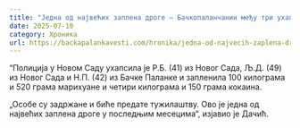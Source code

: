 ```yaml
---
title: "Једна од највећих заплена дроге – Бачкопаланчанин међу три ухапшене особе"
date: 2025-07-10
category: Хроника
url: https://backapalankavesti.com/hronika/jedna-od-najvecih-zaplena-droge-backopalancanin-medju-tri-uhapsene-osobe/
---
```


“Полиција у Новом Саду ухапсила је Р.Б. (41) из Новог Сада, Љ.Д. (49) из Новог Сада и Н.П. (42) из Бачке Паланке и запленила 100 килограма и 520 грама марихуане и четири килограма и 150 грама кокаина.

„Особе су задржане и биће предате тужилаштву. Ово је једна од највећих заплена дроге у последњим месецима“, изјавио је Дачић.
